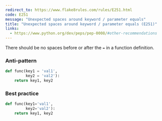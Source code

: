```yaml
---
redirect_to: https://www.flake8rules.com/rules/E251.html
code: E251
message: "Unexpected spaces around keyword / parameter equals"
title: "Unexpected spaces around keyword / parameter equals (E251)"
links:
  - https://www.python.org/dev/peps/pep-0008/#other-recommendations
---
```


There should be no spaces before or after the `=` in a function definition.

### Anti-pattern

```python
def func(key1 = 'val1',
         key2 = 'val2'):
    return key1, key2
```

### Best practice

```python
def func(key1='val1',
         key2='val2'):
    return key1, key2
```
